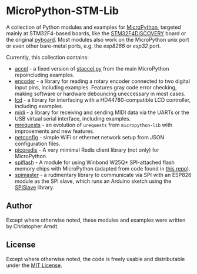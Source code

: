MicroPython-STM-Lib
===================

A collection of Python modules and examples for [MicroPython], targeted mainly
at STM32F4-based boards, like the [STM32F4DISCOVERY] board or the original
[pyboard]. Most modules also work on the MicroPython unix port or even other
bare-metal ports, e.g. the *esp8266* or *esp32* port.

Currently, this collection contains:

* [accel](./accel/) - a fixed version of [staccel.py] from the main MicroPython
  repoincluding examples.
* [encoder](./encoder/) - a library for reading a rotary encoder connected to
  two digital input pins, including examples. Features gray code error
  checking, making software or hardware debouncing uneccessary in most cases.
* [lcd](./lcd/) - a library for interfacing with a HD44780-compatible LCD
  controller, including examples.
* [midi](midi/) - a library for receiving and sending MIDI data via the UARTs
  or the USB virtual serial interface, including examples.
* [mrequests](./mrequests/) - an evolution of `urequests` from `micropython-lib`
  with improvements and new features.
* [netconfig](./netconfig/) - simple WiFi or ethernet network setup from JSON
  configuration files.
* [picoredis](./picoredis/) - A very mimimal Redis client library (not only)
  for MicroPython.
* [spiflash](./spiflash/) - A module for using Winbond W25Q* SPI-attached flash
  memory chips with MicroPython (adapted from code found in [this repo]).
* [spimaster](./spimaster/) - a rudmentary library to communicate via SPI with
  an ESP826 module as the SPI slave, which runs an Arduino sketch using the
  [SPISlave] library.


Author
------

Except where otherwise noted, these modules and examples were written by
Christopher Arndt.


License
-------

Except where otherwise noted, the code is freely usable and distributable
under the [MIT License].


[micropython]: http://micropython.org/
[mit license]: http://opensource.org/licenses/MIT
[pyboard]: https://store.micropython.org/#/products/PYBv1_1
[spislave]: https://github.com/esp8266/Arduino/tree/master/libraries/SPISlave
[staccel.py]: https://github.com/micropython/micropython/blob/master/ports/stm32/boards/STM32F4DISC/staccel.py
[stm32f4discovery]: http://www.st.com/web/catalog/tools/FM116/SC959/SS1532/PF252419
[this repo]: https://github.com/manitou48/pyboard
